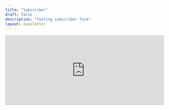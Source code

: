 ```yaml
---
title: "Subscriber"
draft: false
description: "Testing subscriber form"
layout: newsletter
---
```

<iframe
scrolling="no"
style="width:100%!important;height:220px;border:1px #ccc solid !important"
src="https://buttondown.com/NaturCeredigion?as_embed=true"
></iframe><br /><br />
